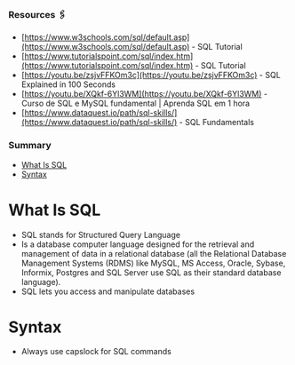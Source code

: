 ### Resources 🖇️

- [https://www.w3schools.com/sql/default.asp](https://www.w3schools.com/sql/default.asp) - SQL Tutorial
- [https://www.tutorialspoint.com/sql/index.htm](https://www.tutorialspoint.com/sql/index.htm) - SQL Tutorial
- [https://youtu.be/zsjvFFKOm3c](https://youtu.be/zsjvFFKOm3c) - SQL Explained in 100 Seconds
- [https://youtu.be/XQkf-6Yl3WM](https://youtu.be/XQkf-6Yl3WM) - Curso de SQL e MySQL fundamental | Aprenda SQL em 1 hora
- [https://www.dataquest.io/path/sql-skills/](https://www.dataquest.io/path/sql-skills/) - SQL Fundamentals

### Summary

- [What Is SQL](#what-is-sql)
- [Syntax](#syntax)

# What Is SQL

- SQL stands for Structured Query Language
- Is a database computer language designed for the retrieval and management of data in a relational database (all the Relational Database Management Systems (RDMS) like MySQL, MS Access, Oracle, Sybase, Informix, Postgres and SQL Server use SQL as their standard database language).
- SQL lets you access and manipulate databases

# Syntax

- Always use capslock for SQL commands